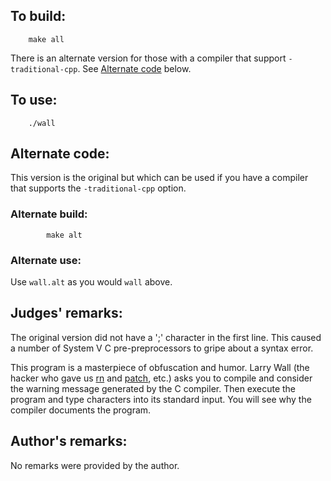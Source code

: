 ## To build:

``` <!---sh-->
    make all
```

There is an alternate version for those with a compiler that support
`-traditional-cpp`. See [Alternate code](#alternate-code) below.


## To use:

``` <!---sh-->
    ./wall
```


## Alternate code:

This version is the original but which can be used if you have a compiler that
supports the `-traditional-cpp` option.


### Alternate build:

``` <!--sh-->
        make alt
```


### Alternate use:

Use `wall.alt` as you would `wall` above.


## Judges' remarks:

The original version did not have a ';' character in the first line.
This caused a number of System V C pre-preprocessors to gripe about a
syntax error.

This program is a masterpiece of obfuscation and humor.  Larry Wall (the hacker
who gave us [rn](https://en.wikipedia.org/wiki/Rn_&lpar;newsreader&rpar;) and
[patch](https://en.wikipedia.org/wiki/Patch_&lpar;Unix&rpar;), etc.) asks you to compile and
consider the warning message generated by the C compiler.  Then execute the
program and type characters into its standard input.  You will see why the
compiler documents the program.


## Author's remarks:

No remarks were provided by the author.


<!--

    Copyright © 1984-2024 by Landon Curt Noll. All Rights Reserved.

    You are free to share and adapt this file under the terms of this license:

        Creative Commons Attribution-ShareAlike 4.0 International (CC BY-SA 4.0)

    For more information, see:

        https://creativecommons.org/licenses/by-sa/4.0/

-->

